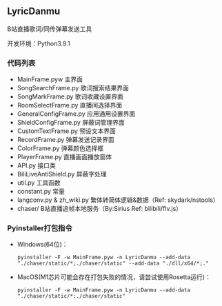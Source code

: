 ## LyricDanmu
B站直播歌词/同传弹幕发送工具

开发环境：Python3.9.1

### 代码列表

+ MainFrame.pyw 主界面
+ SongSearchFrame.py 歌词搜索结果界面
+ SongMarkFrame.py 歌词收藏设置界面
+ RoomSelectFrame.py 直播间选择界面
+ GeneralConfigFrame.py 应用通用设置界面
+ ShieldConfigFrame.py 屏蔽词管理界面
+ CustomTextFrame.py 预设文本界面
+ RecordFrame.py 弹幕发送记录界面
+ ColorFrame.py 弹幕颜色选择框
+ PlayerFrame.py 直播画面播放窗体
+ API.py 接口类
+ BiliLiveAntiShield.py 屏蔽字处理
+ util.py 工具函数
+ constant.py 常量
+ langconv.py & zh_wiki.py 繁体转简体逻辑&数据（Ref: skydark/nstools）
+ chaser/ B站直播追帧本地服务（By:Sirius   Ref: bilibili/flv.js）

### Pyinstaller打包指令

+ Windows(64位)：

    ```pyinstaller -F -w MainFrame.pyw -n LyricDanmu --add-data "./chaser/static/*;./chaser/static" --add-data "./dll/x64/*;."```

+ MacOS(M1芯片可能会存在打包失败的情况，请尝试使用Rosetta运行)：

    ```pyinstaller -F -w MainFrame.pyw -n LyricDanmu --add-data "./chaser/static/*:./chaser/static"```